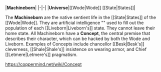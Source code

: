 |**Machineborn**|
|-|-|
|**Universe**|[[Wode\|Wode]] [[State\|States]]|

The **Machineborn** are the native sentient life in the [[State\|States]] of the [[Wode\|Wode]]. They are artificial intelligence "" used to fill out the population of each [[Liveborn\|Liveborn's]] state. They cannot leave their home state.
All Machineborn have a **Concept**, the central premise that describes their character, which can be hacked by both the Wode and Liveborn. Examples of Concepts include chancellor [[Besk\|Besk's]] cleverness, [[Shale\|Shale's]] insistence on wearing armor, and Chief [[Letmere\|Letmere's]] pragmatism.



https://coppermind.net/wiki/Concept